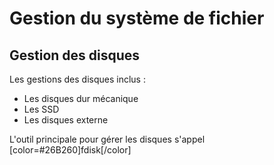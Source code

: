 # Gestion du système de fichier

## Gestion des disques

Les gestions des disques inclus :

* Les disques dur mécanique
* Les SSD
* Les disques externe 

L'outil principale pour gérer les disques s'appel [color=#26B260]fdisk[/color]